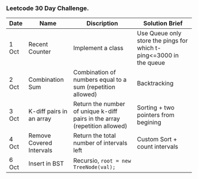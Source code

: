 ### Leetcode 30 Day Challenge.

|Date|Name|Discription|Solution Brief|
|----|----|-----------|--------------|
|1 Oct|Recent Counter|Implement a class|Use Queue only store the pings for which t-ping<=3000 in the queue|
|2 Oct|Combination Sum|Combination of numbers equal to a sum (repetition allowed)|Backtracking|
|3 Oct|K-diff pairs in an array|Return the number of unique k-diff pairs in the array (repetition allowed)|Sorting + two pointers from begining|
|4 Oct|Remove Covered Intervals|Return the total number of intervals left|Custom Sort + count intervals|
|6 Oct|Insert in BST|Recursio, `root = new TreeNode(val);`|
